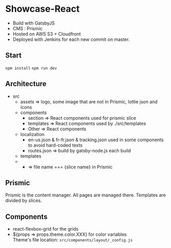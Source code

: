 # Showcase-React

- Build with GatsbyJS
- CMS : Prismic
- Hosted on AWS S3 + Cloudfront
- Deployed with Jenkins for each new commit on master.

## Start

`npm install`
`npm run dev`

## Architecture

- src
  - assets => logo, some image that are not in Prismic, lottie json and icons
  - components
    - section => React components used for prismic slice
    - templates => React components used by ./src/templates
    - Other => React components
  - localization
    - en-us.json & fr-fr.json & tracking.json used in some components to avoid hard-coded texts
    - routes.json => build by gatsby-node.js each build
  - templates
  - - => file name === {slice name} in Prismic

## Prismic

Prismic is the content manager. All pages are managed there. Templates are divided by slices.

## Components

- react-flexbox-grid for the grids
- \${props => props.theme.color.XXX} for color variables<br />
  Theme's file location: `src/components/layout/_config.js`
